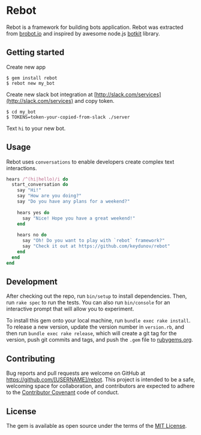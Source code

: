 # Rebot

Rebot is a framework for building bots application.
Rebot was extracted from [brobot.io](http://brobot.io) and inspired by awesome node.js [botkit](https://github.com/howdyai/botkit) library. 

## Getting started

Create new app

    $ gem install rebot
    $ rebot new my_bot

Create new slack bot integration at [http://slack.com/services](http://slack.com/services) and copy token.

    $ cd my_bot
    $ TOKENS=token-your-copied-from-slack ./server

Text `hi` to your new bot.

## Usage

Rebot uses `conversations` to enable developers create complex text interactions.

```ruby
hears /^(hi|hello)/i do
  start_conversation do
    say "Hi!"
    say "How are you doing?"
    say "Do you have any plans for a weekend?"
    
    hears yes do
      say "Nice! Hope you have a great weekend!"
    end
    
    hears no do
      say "Oh! Do you want to play with `rebot` framework?"
      say "Check it out at https://github.com/keydunov/rebot"
    end
  end
end
```

## Development

After checking out the repo, run `bin/setup` to install dependencies. Then, run `rake spec` to run the tests. You can also run `bin/console` for an interactive prompt that will allow you to experiment.

To install this gem onto your local machine, run `bundle exec rake install`. To release a new version, update the version number in `version.rb`, and then run `bundle exec rake release`, which will create a git tag for the version, push git commits and tags, and push the `.gem` file to [rubygems.org](https://rubygems.org).

## Contributing

Bug reports and pull requests are welcome on GitHub at https://github.com/[USERNAME]/rebot. This project is intended to be a safe, welcoming space for collaboration, and contributors are expected to adhere to the [Contributor Covenant](contributor-covenant.org) code of conduct.


## License

The gem is available as open source under the terms of the [MIT License](http://opensource.org/licenses/MIT).

